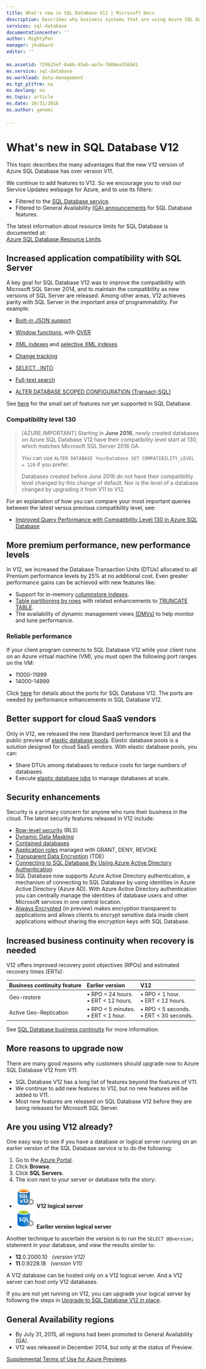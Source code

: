 ```yaml
---
title: What's new in SQL Database V12 | Microsoft Docs
description: Describes why business systems that are using Azure SQL Database in the cloud will benefit by upgrading to version V12 now.
services: sql-database
documentationcenter: ''
author: MightyPen
manager: jhubbard
editor: ''

ms.assetid: 729b25ef-0abb-45eb-aa7e-7600ea3569d1
ms.service: sql-database
ms.workload: data-management
ms.tgt_pltfrm: na
ms.devlang: na
ms.topic: article
ms.date: 10/31/2016
ms.author: genemi

---
```

# What's new in SQL Database V12
This topic describes the many advantages that the new V12 version of Azure SQL Database has over version V11.

We continue to add features to V12. So we encourage you to visit our Service Updates webpage for Azure, and to use its filters:

- Filtered to the [SQL Database service](https://azure.microsoft.com/updates/?service=sql-database).
- Filtered to General Availability [(GA) announcements](http://azure.microsoft.com/updates/?service=sql-database&update-type=general-availability) for SQL Database features.

The latest information about resource limits for SQL Database is documented at:<br/>[Azure SQL Database Resource Limits](/documentation/articles/sql-database-resource-limits/).

## Increased application compatibility with SQL Server
A key goal for SQL Database V12 was to improve the compatibility with Microsoft SQL Server 2014, and to maintain the compatibility as new versions of SQL Server are released. Among other areas, V12 achieves parity with SQL Server in the important area of programmability. For example:

- [Built-in JSON support](https://msdn.microsoft.com/zh-cn/library/dn921897.aspx)

- [Window functions](http://msdn.microsoft.com/zh-cn/library/ms189798.aspx), with [OVER](http://msdn.microsoft.com/zh-cn/library/ms189461.aspx) 

- [XML indexes](http://msdn.microsoft.com/zh-cn/library/bb934097.aspx) and [selective XML indexes](http://msdn.microsoft.com/zh-cn/library/jj670104.aspx)

- [Change tracking](http://msdn.microsoft.com/zh-cn/library/bb933875.aspx)

- [SELECT...INTO](http://msdn.microsoft.com/zh-cn/library/ms188029.aspx)

- [Full-text search](http://msdn.microsoft.com/zh-cn/library/ms142571.aspx)

- [ALTER DATABASE SCOPED CONFIGURATION (Transact-SQL)](http://msdn.microsoft.com/zh-cn/library/mt629158.aspx)

See [here](/documentation/articles/sql-database-transact-sql-information/) for the small set of features not yet supported in SQL Database.

### Compatibility level 130


> [AZURE.IMPORTANT] Starting in **June 2016**, *newly* created databases on Azure SQL Database V12 have their compatibility level start at 130, which matches Microsoft SQL Server 2016 GA.
> 
> You can use `ALTER DATABASE YourDatabase SET COMPATIBILITY_LEVEL = 120` if you prefer.
> 
> Databases created before June 2016 do not have their compatibility level changed by this change of default. Nor is the level of a database changed by upgrading it from V11 to V12.



For an explanation of how you can compare your most important queries between the latest versus previous compatibility level, see:

- [Improved Query Performance with Compatibility Level 130 in Azure SQL Database](/documentation/articles/sql-database-compatibility-level-query-performance-130/)

## More premium performance, new performance levels
In V12, we increased the Database Transaction Units (DTUs) allocated to all Premium performance levels by 25% at no additional cost. Even greater performance gains can be achieved with new features like:

- Support for in-memory [columnstore indexes](http://msdn.microsoft.com/zh-cn/library/gg492153.aspx).
- [Table partitioning by rows](http://msdn.microsoft.com/zh-cn/library/ms187802.aspx) with related enhancements to [TRUNCATE TABLE](http://msdn.microsoft.com/zh-cn/library/ms177570.aspx).
- The availability of dynamic management views [(DMVs)](http://msdn.microsoft.com/zh-cn/library/ms188754.aspx) to help monitor and tune performance.

### Reliable performance
If your client program connects to SQL Database V12 while your client runs on an Azure virtual machine (VM), you must open the following port ranges on the VM:

* 11000-11999
* 14000-14999

Click [here](/documentation/articles/sql-database-develop-direct-route-ports-adonet-v12/) for details about the ports for SQL Database V12. The ports are needed by performance enhancements in SQL Database V12.

## Better support for cloud SaaS vendors
Only in V12, we released the new Standard performance level S3 and the public preview of [elastic database pools](/documentation/articles/sql-database-elastic-pool/). Elastic database pools is a solution designed for cloud SaaS vendors.  With elastic database pools, you can:

- Share DTUs among databases to reduce costs for large numbers of databases.
- Execute [elastic database jobs](/documentation/articles/sql-database-elastic-jobs-overview/) to manage databases at scale.

## Security enhancements
Security is a primary concern for anyone who runs their business in the cloud. The latest security features released in V12 include:


- [Row-level security](http://msdn.microsoft.com/zh-cn/library/dn765131.aspx) (RLS)
- [Dynamic Data Masking](/documentation/articles/sql-database-dynamic-data-masking-get-started/)
- [Contained databases](http://msdn.microsoft.com/zh-cn/library/ff929188.aspx)
- [Application roles](http://msdn.microsoft.com/zh-cn/library/ms190998.aspx) managed with GRANT, DENY, REVOKE
- [Transparent Data Encryption](http://msdn.microsoft.com/zh-cn/library/0bf7e8ff-1416-4923-9c4c-49341e208c62.aspx) (TDE)
- [Connecting to SQL Database By Using Azure Active Directory Authentication](/documentation/articles/sql-database-aad-authentication/)
 - SQL Database now supports Azure Active Directory authentication, a mechanism of connecting to SQL Database by using identities in Azure Active Directory (Azure AD). With Azure Active Directory authentication you can centrally manage the identities of database users and other Microsoft services in one central location.
- [Always Encrypted](https://msdn.microsoft.com/zh-cn/library/mt163865.aspx) (in preview) makes encryption transparent to applications and allows clients to encrypt sensitive data inside client applications without sharing the encryption keys with SQL Database.

## Increased business continuity when recovery is needed
V12 offers improved recovery point objectives (RPOs) and estimated recovery times (ERTs):

| Business continuity feature | Earlier version | V12 |
|:--- |:--- |:--- |
| Geo-restore |• RPO < 24 hours.<br/>• ERT <  12 hours. |• RPO < 1 hour.<br/>• ERT < 12 hours. |
| Active Geo-Replication |• RPO < 5 minutes.<br/>• ERT < 1 hour. |• RPO < 5 seconds.<br/>• ERT < 30 seconds. |

See [SQL Database business continuity](/documentation/articles/sql-database-business-continuity/) for more information.

## More reasons to upgrade now
There are many good reasons why customers should upgrade now to Azure SQL Database V12 from V11:

* SQL Database V12 has a long list of features beyond the features of V11.
* We continue to add new features to V12, but no new features will be added to V11.
* Most new features are released on SQL Database V12 before they are being released for Microsoft SQL Server.

## Are you using V12 already?
One easy way to see if you have a database or logical server running on an earlier version of the SQL Database service is to do the following:

1. Go to the [Azure Portal](https://portal.azure.cn/).
2. Click **Browse**.
3. Click **SQL Servers**.
4. The icon next to your server or database tells the story:
 - ![Icon for a v12 server](./media/sql-database-v12-whats-new/v12_icon.png) **V12 logical server**
 - ![Icon for earlier version server](./media/sql-database-v12-whats-new/earlier_icon.png) **Earlier version logical server**

Another technique to ascertain the version is to run the `SELECT @@version;` statement in your database, and view the results similar to:

* **12**.0.2000.10 &nbsp; *(version V12)*
* **11**.0.9228.18 &nbsp; *(version V11)*

A V12 database can be hosted only on a V12 logical server. And a V12 server can host only V12 databases.

If you are not yet running on V12, you can upgrade your logical server by following the steps in [Upgrade to SQL Database V12 in place](/documentation/articles/sql-database-v12-plan-prepare-upgrade/).

## <a name="V12AzureSqlDbPreviewGaTable"></a> General Availability regions
* By July 31, 2015, all regions had been promoted to General Availability (GA).
* V12 was released in December 2014, but only at the status of Preview.

[Supplemental Terms of Use for Azure Previews](/support/legal).
